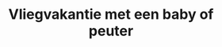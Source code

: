 ---
layout: checklist
title: Vliegvakantie met een baby of peuter
metadescription: Op vakantie met een baby, dreumes of peuter? Print onze handige inpaklijst en zorg ervoor dat je niets vergeet!

intro: Om ervoor te zorgen dat je het essentiele meeneemt op vakantie en niet teveel inpakt. Hebben wij een checklist gemaakt.
 Daarnaast is het ook handig om voor vertrek te weten wat de accomodatie allemaal aanbiedt; denk hierbij aan een campingbedje met beddengoed of een badje.
 En al gekeken hoelang het transfer duurt vanaf vliegveld naar Hotel?

category: checklists
permalink: checklists/op-vakantie-met-het-vliegtuig.html

img:
  small:  checklist-summer-plane/suitcase.png
  medium: checklist-summer-plane/suitcase.png
  large:  checklist-summer-plane/vakantiechecklist.jpg

excerptbody: Ga je naar de zon met het vliegtuig? Dan komt onze handige paklijst vast van pas!
buttonText: Bekijk de paklijst

section:
  Onderweg:
    beker: tuitbeker of flesje
    buggy: Buggy of Kinderwagen
    deken: Dekentje
    hydrofiel-luier: Hydrofiel luier
    inentingsbewijzen: Inentingsbewijzen
    luiers: Luiers
    luierdoekjes: Luierdoekjes
    kledingset: Een setje kleding
    knuffel: knuffel/tut
    proviant: Koekjes/rozijnen/fruithap/water/broodje
    zorgverzekering: Pasje zorgverzekering
    paspoort: Paspoort
    plastic-zakje: Plastic zakjes voor vieze luiers/afval
    polsbandje: <a target='_blank' href='http://www.koterkado.nl/polsbandje-met-naam'>Polsbandje met naam en telefoonnummer</a>
    speelgoed: Speelgoed zonder geluid
    speen: Speen
    zonnebrand: Zonnebrand
    zonnehoedje: Zonnehoedje

  Kleding:
    badpak: 1 badpak/bikini
    kortebroeken: 4 korte broeken
    langebroeken: 2 lange broeken
    rompers: 7 rompertjes of 7 ondergoedsetjes
    slab: Slab 
    schoenen: 1 paar schoentjes
    slofjes: Slofjes (voor de echte ukkies)
    sokken: 7 paar sokjes (verbranding van voetjes)
    trui: 2 trui
    tshirts: 7 T-shirts
    pyama: 2 pyjama's
    vest: 1 vest
    waterschoentjes: Waterschoentjes
    zonnebril: 1uv zonnebril 
    zonnehoedje2: Extra zonnehoedje 
    zomerslaapzak: 1 zomerslaapzak
    zomerjasje: Zomerjasje
    zwemluiers: wegwerp/<a target='_blank' title='Wasbare zwemluiers' href='http://www.greenjump.nl/Categorie/Kleding/Zwemluiers'>Wasbare zwemluiers</a>
    
  Verzorging:
    babyolie: Babyolie/lotion
    muskietnet: Muskietennet
    nagelsetje: Nagelverzorgingssetje
    shampoo: Shampoo
    tandenborstel: Tandenborstel
    tandpasta: Tandpasta
    wasgel: Wasgel
    
  Medicijnen: 
    billencreme: Billencreme
    neusspray: Neusspray
    ors: ORS
    pleisters: Pleisters, betadine en verband
    thermometer: Thermometer
    vitamined: Vitamine D
    zetpillen: Zetpillen
    
  Overig:
    babyfoon: Babyfoon
    speelgoed2: Speelgoed
    zandspeeltjes: Zandspeeltjes
    zwembadje: Klein zwembadje
    zwembadjes: Zwembadjes of <a target='_blank' href='http://www.prenatal.nl/shop/speelgoed-%26-cadeau-Buiten-speelgoed/Div.-Merken-Swimtrainer-classic-90867.htm?id=90867' title='Swimtrainer'>Swimtrainer</a>
    
---